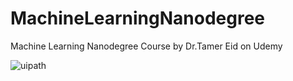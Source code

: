 # MachineLearningNanodegree
Machine Learning Nanodegree Course by Dr.Tamer Eid on Udemy 

![uipath](https://user-images.githubusercontent.com/67054356/115958188-0a402300-a50f-11eb-908d-11a840f3515d.jpg)
